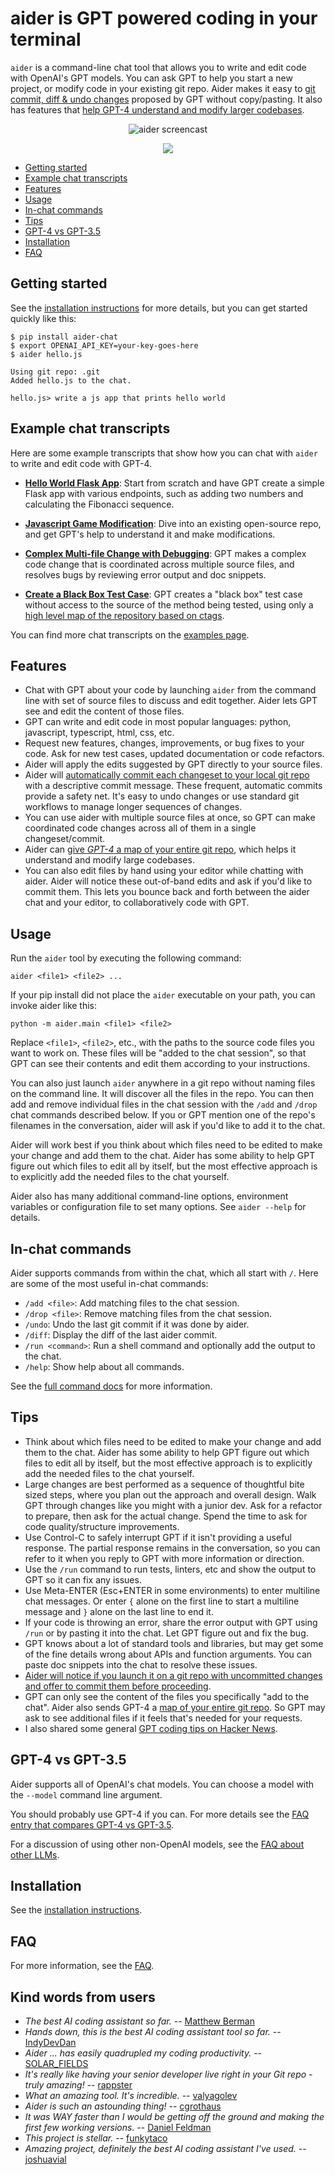 # aider is GPT powered coding in your terminal

`aider` is a command-line chat tool that allows you to write and edit
code with OpenAI's GPT models.  You can ask GPT to help you start
a new project, or modify code in your existing git repo.
Aider makes it easy to
[git commit, diff & undo changes](https://aider.chat/docs/faq.html#how-does-aider-use-git)
proposed by GPT without copy/pasting.
It also has features that [help GPT-4 understand and modify larger codebases](https://aider.chat/docs/ctags.html).

<p align="center">
  <img src="assets/screencast.svg" alt="aider screencast">
</p>

<p align="center">
  <a href="https://discord.gg/HANckha52">
    <img src="https://img.shields.io/badge/Join-Discord-blue.svg"/>
  </a>
</p>

- [Getting started](#getting-started)
- [Example chat transcripts](#example-chat-transcripts)
- [Features](#features)
- [Usage](#usage)
- [In-chat commands](#in-chat-commands)
- [Tips](#tips)
- [GPT-4 vs GPT-3.5](https://aider.chat/docs/faq.html#gpt-4-vs-gpt-35)
- [Installation](https://aider.chat/docs/install.html)
- [FAQ](https://aider.chat/docs/faq.html)

## Getting started

See the
[installation instructions](https://aider.chat/docs/install.html)
for more details, but you can
get started quickly like this:

```
$ pip install aider-chat
$ export OPENAI_API_KEY=your-key-goes-here
$ aider hello.js

Using git repo: .git
Added hello.js to the chat.

hello.js> write a js app that prints hello world
```

## Example chat transcripts

Here are some example transcripts that show how you can chat with `aider` to write and edit code with GPT-4.

* [**Hello World Flask App**](https://aider.chat/examples/hello-world-flask.html): Start from scratch and have GPT create a simple Flask app with various endpoints, such as adding two numbers and calculating the Fibonacci sequence.

* [**Javascript Game Modification**](https://aider.chat/examples/2048-game.html): Dive into an existing open-source repo, and get GPT's help to understand it and make modifications.

* [**Complex Multi-file Change with Debugging**](https://aider.chat/examples/complex-change.html): GPT makes a complex code change that is coordinated across multiple source files, and resolves bugs by reviewing error output and doc snippets.

* [**Create a Black Box Test Case**](https://aider.chat/examples/add-test.html): GPT creates a "black box" test case without access to the source of the method being tested, using only a
[high level map of the repository based on ctags](https://aider.chat/docs/ctags.html).

You can find more chat transcripts on the [examples page](https://aider.chat/examples/).

## Features

* Chat with GPT about your code by launching `aider` from the command line with set of source files to discuss and edit together. Aider lets GPT see and edit the content of those files.
* GPT can write and edit code in most popular languages: python, javascript, typescript, html, css, etc.
* Request new features, changes, improvements, or bug fixes to your code. Ask for new test cases, updated documentation or code refactors.
* Aider will apply the edits suggested by GPT directly to your source files.
* Aider will [automatically commit each changeset to your local git repo](https://aider.chat/docs/faq.html#how-does-aider-use-git) with a descriptive commit message. These frequent, automatic commits provide a safety net. It's easy to undo changes or use standard git workflows to manage longer sequences of changes.
* You can use aider with multiple source files at once, so GPT can make coordinated code changes across all of them in a single changeset/commit.
* Aider can [give *GPT-4* a map of your entire git repo](https://aider.chat/docs/ctags.html), which helps it understand and modify large codebases.
* You can also edit files by hand using your editor while chatting with aider. Aider will notice these out-of-band edits and ask if you'd like to commit them. This lets you bounce back and forth between the aider chat and your editor, to collaboratively code with GPT.


## Usage

Run the `aider` tool by executing the following command:

```
aider <file1> <file2> ...
```

If your pip install did not place the `aider` executable on your path, you can invoke aider like this:

```
python -m aider.main <file1> <file2>
```

Replace `<file1>`, `<file2>`, etc., with the paths to the source code files you want to work on.
These files will be "added to the chat session", so that GPT can see their contents and edit them according to your instructions.

You can also just launch `aider` anywhere in a git repo without naming
files on the command line.  It will discover all the files in the
repo.  You can then add and remove individual files in the chat
session with the `/add` and `/drop` chat commands described below.
If you or GPT mention one of the repo's filenames in the conversation,
aider will ask if you'd like to add it to the chat.

Aider will work best if you think about which files need to be edited to make your change and add them to the chat.
Aider has some ability to help GPT figure out which files to edit all by itself, but the most effective approach is to explicitly add the needed files to the chat yourself.

Aider also has many
additional command-line options, environment variables or configuration file
to set many options. See `aider --help` for details.


## In-chat commands

Aider supports commands from within the chat, which all start with `/`. Here are some of the most useful in-chat commands:

* `/add <file>`: Add matching files to the chat session.
* `/drop <file>`: Remove matching files from the chat session.
* `/undo`: Undo the last git commit if it was done by aider.
* `/diff`: Display the diff of the last aider commit.
* `/run <command>`: Run a shell command and optionally add the output to the chat.
* `/help`: Show help about all commands.

See the [full command docs](https://aider.chat/docs/commands.html) for more information.


## Tips

* Think about which files need to be edited to make your change and add them to the chat.
Aider has some ability to help GPT figure out which files to edit all by itself, but the most effective approach is to explicitly add the needed files to the chat yourself.
* Large changes are best performed as a sequence of thoughtful bite sized steps, where you plan out the approach and overall design. Walk GPT through changes like you might with a junior dev. Ask for a refactor to prepare, then ask for the actual change. Spend the time to ask for code quality/structure improvements.
* Use Control-C to safely interrupt GPT if it isn't providing a useful response. The partial response remains in the conversation, so you can refer to it when you reply to GPT with more information or direction.
* Use the `/run` command to run tests, linters, etc and show the output to GPT so it can fix any issues.
* Use Meta-ENTER (Esc+ENTER in some environments) to enter multiline chat messages. Or enter `{` alone on the first line to start a multiline message and `}` alone on the last line to end it.
* If your code is throwing an error, share the error output with GPT using `/run` or by pasting it into the chat. Let GPT figure out and fix the bug.
* GPT knows about a lot of standard tools and libraries, but may get some of the fine details wrong about APIs and function arguments. You can paste doc snippets into the chat to resolve these issues.
* [Aider will notice if you launch it on a git repo with uncommitted changes and offer to commit them before proceeding](https://aider.chat/docs/faq.html#how-does-aider-use-git).
* GPT can only see the content of the files you specifically "add to the chat". Aider also sends GPT-4 a [map of your entire git repo](https://aider.chat/docs/ctags.html). So GPT may ask to see additional files if it feels that's needed for your requests.
* I also shared some general [GPT coding tips on Hacker News](https://news.ycombinator.com/item?id=36211879).


## GPT-4 vs GPT-3.5

Aider supports all of OpenAI's chat models.
You can choose a model with the `--model` command line argument.

You should probably use GPT-4 if you can. For more details see the
[FAQ entry that compares GPT-4 vs GPT-3.5](https://aider.chat/docs/faq.html#gpt-4-vs-gpt-35).

For a discussion of using other non-OpenAI models, see the
[FAQ about other LLMs](https://aider.chat/docs/faq.html#can-i-use-aider-with-other-llms-local-llms-etc).

## Installation

See the [installation instructions](https://aider.chat/docs/install.html).

## FAQ

For more information, see the [FAQ](https://aider.chat/docs/faq.html).

## Kind words from users

* *The best AI coding assistant so far.* -- [Matthew Berman](https://www.youtube.com/watch?v=df8afeb1FY8)
* *Hands down, this is the best AI coding assistant tool so far.* -- [IndyDevDan](https://www.youtube.com/watch?v=MPYFPvxfGZs)
* *Aider ... has easily quadrupled my coding productivity.* -- [SOLAR_FIELDS](https://news.ycombinator.com/item?id=36212100)
* *It's really like having your senior developer live right in your Git repo - truly amazing!* -- [rappster](https://github.com/paul-gauthier/aider/issues/124)
* *What an amazing tool. It's incredible.* -- [valyagolev](https://github.com/paul-gauthier/aider/issues/6#issue-1722897858)
* *Aider is such an astounding thing!* -- [cgrothaus](https://github.com/paul-gauthier/aider/issues/82#issuecomment-1631876700)
* *It was WAY faster than I would be getting off the ground and making the first few working versions.* -- [Daniel Feldman](https://twitter.com/d_feldman/status/1662295077387923456)
* *This project is stellar.* -- [funkytaco](https://github.com/paul-gauthier/aider/issues/112#issuecomment-1637429008)
* *Amazing project, definitely the best AI coding assistant I've used.* -- [joshuavial](https://github.com/paul-gauthier/aider/issues/84)
